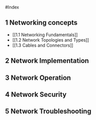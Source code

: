 #Index 
## 1 Networking concepts
- [[1.1 Networking Fundamentals]]
- [[1.2 Network Topologies and Types]]
- [[1.3 Cables and Connectors]]

## 2 Network Implementation



## 3 Network Operation



## 4 Network Security


## 5 Network Troubleshooting